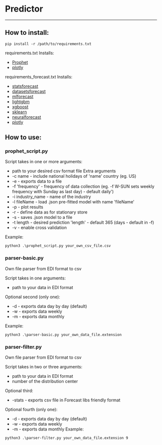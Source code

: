 # Predictor

---

## How to install:

```
pip install -r /path/to/requirements.txt
```

requirements.txt 
Installs:
- [Prophet](https://github.com/facebook/prophet)
- [plotly](https://github.com/plotly/plotly.py)

requirements_forecast.txt
Installs:
- [statsforecast](https://github.com/Nixtla/statsforecast)
- [datasetsforecast](https://github.com/Nixtla/datasetsforecast)
- [mlforecast](https://github.com/Nixtla/mlforecast)
- [lightgbm](https://github.com/microsoft/LightGBM)
- [xgboost](https://github.com/dmlc/xgboost)
- [sklearn](https://github.com/scikit-learn/scikit-learn)
- [neuralforecast](https://github.com/Nixtla/neuralforecast)
- [plotly](https://github.com/plotly/plotly.py)

## How to use:
### prophet_script.py
Script takes in one or more arguments:
- path to your desired csv format file
Extra arguments
- -c name - include national holidays of 'name' country (eg. US)
- -e - exports data to a file
- -f 'frequency' - frequency of data collection (eg. -f W-SUN sets weekly frequency with Sunday as last day) - default daily')
- -i industry_name - name of the industry
- -l fileName - load .json pre-fitted model with name 'fileName'
- -p - plot results
- -r - define data as for stationary store
- -s - saves .json model to a file
- -t length - desired prediction 'length' - default 365 (days - default in -f)
- -v - enable cross validation

Example:
```
python3 .\prophet_script.py your_own_csv_file.csv
```

### parser-basic.py
Own file parser from EDI format to csv

Script takes in one arguments:
- path to your data in EDI format

Optional second (only one):
- -d - exports data day by day (default)
- -w - exports data weekly
- -m - exports data monthly

Example:
```
python3 .\parser-basic.py your_own_data_file.extension
```

### parser-filter.py
Own file parser from EDI format to csv

Script takes in two or three arguments:
- path to your data in EDI format
- number of the distribution center 

Optional third:
- -stats - exports csv file in Forecast libs friendly format 

Optional fourth (only one):
- -d - exports data day by day (default)
- -w - exports data weekly
- -m - exports data monthly
Example:
```
python3 .\parser-filter.py your_own_data_file.extension 9
```